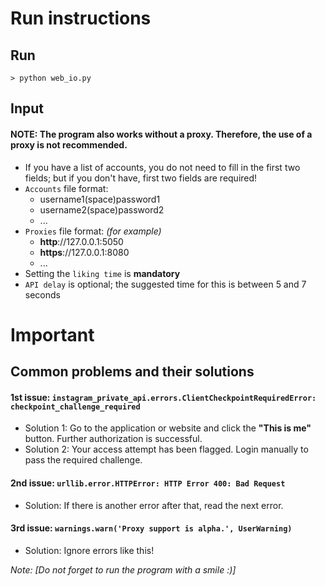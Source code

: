 # Run instructions

## Run
`> python web_io.py`

## Input
#### **NOTE: The program also works without a proxy. Therefore, the use of a proxy is not recommended.**
- If you have a list of accounts, you do not need to fill in the first two fields;
  but if you don't have, first two fields are required!
- `Accounts` file format: 
  - username1(space)password1
  - username2(space)password2
  -  ...
- `Proxies` file format: _(for example)_
  - **http**://127.0.0.1:5050
  - **https**://127.0.0.1:8080
  - ...
- Setting the `liking time` is **mandatory**
- `API delay` is optional; the suggested time for this is between 5 and 7 seconds

# Important
## Common problems and their solutions

#### 1st issue: `instagram_private_api.errors.ClientCheckpointRequiredError: checkpoint_challenge_required`
- Solution 1: Go to the application or website and click the **"This is me"** button. Further authorization is successful.
- Solution 2: Your access attempt has been flagged. Login manually to pass the required challenge.

#### 2nd issue: `urllib.error.HTTPError: HTTP Error 400: Bad Request`
- Solution: If there is another error after that, read the next error.

#### 3rd issue: `warnings.warn('Proxy support is alpha.', UserWarning)`
- Solution: Ignore errors like this!

*Note: [Do not forget to run the program with a smile :)]*

